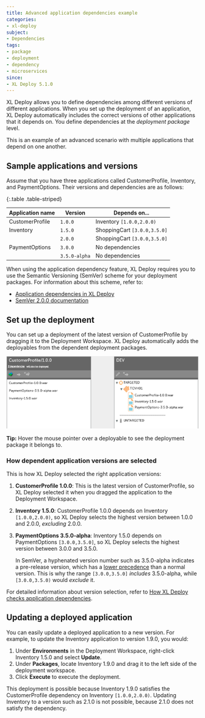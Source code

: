 ```yaml
---
title: Advanced application dependencies example
categories:
- xl-deploy
subject:
- Dependencies
tags:
- package
- deployment
- dependency
- microservices
since:
- XL Deploy 5.1.0
---
```


XL Deploy allows you to define dependencies among different versions of different applications. When you set up the deployment of an application, XL Deploy automatically includes the correct versions of other applications that it depends on. You define dependencies at the *deployment package* level.

This is an example of an advanced scenario with multiple applications that depend on one another.

## Sample applications and versions

Assume that you have three applications called CustomerProfile, Inventory, and PaymentOptions. Their versions and dependencies are as follows:

{:.table .table-striped}

| Application name | Version | Depends on... |
| ---------------- | ------- | ------------- |
| CustomerProfile  | `1.0.0` | Inventory `[1.0.0,2.0.0)` |
| Inventory        | `1.5.0` | ShoppingCart `[3.0.0,3.5.0]` |
|                  | `2.0.0` | ShoppingCart `[3.0.0,3.5.0]` |
| PaymentOptions   | `3.0.0` | No dependencies |
|                  | `3.5.0-alpha` | No dependencies |

When using the application dependency feature, XL Deploy requires you to use the Semantic Versioning (SemVer) scheme for your deployment packages. For information about this scheme, refer to:

* [Application dependencies in XL Deploy](/xl-deploy/concept/application-dependencies-in-xl-deploy.html#versioning-requirements)
* [SemVer 2.0.0 documentation](http://semver.org/)

## Set up the deployment

You can set up a deployment of the latest version of CustomerProfile by dragging it to the Deployment Workspace. XL Deploy automatically adds the deployables from the dependent deployment packages.

![Mapped application with dependencies](images/mapping-with-dependent-apps.png)

**Tip:** Hover the mouse pointer over a deployable to see the deployment package it belongs to.

### How dependent application versions are selected

This is how XL Deploy selected the right application versions:

1. **CustomerProfile 1.0.0**: This is the latest version of CustomerProfile, so XL Deploy selected it when you dragged the application to the Deployment Workspace.

2. **Inventory 1.5.0**: CustomerProfile 1.0.0 depends on Inventory `[1.0.0,2.0.0)`, so XL Deploy selects the highest version between 1.0.0 and 2.0.0, *excluding* 2.0.0.

3. **PaymentOptions 3.5.0-alpha**: Inventory 1.5.0 depends on PaymentOptions `[3.0.0,3.5.0]`, so XL Deploy selects the highest version between 3.0.0 and 3.5.0.

    In SemVer, a hyphenated version number such as 3.5.0-alpha indicates a pre-release version, which has a [lower precedence](http://semver.org/#spec-item-11) than a normal version. This is why the range `[3.0.0,3.5.0]` *includes* 3.5.0-alpha, while `[3.0.0,3.5.0)` would *exclude* it.

For detailed information about version selection, refer to [How XL Deploy checks application dependencies](/xl-deploy/concept/how-xl-deploy-checks-application-dependencies.html).

## Updating a deployed application

You can easily update a deployed application to a new version. For example, to update the Inventory application to version 1.9.0, you would:

1. Under **Environments** in the Deployment Workspace, right-click Inventory 1.5.0 and select **Update**.
2. Under **Packages**, locate Inventory 1.9.0 and drag it to the left side of the deployment workspace.
3. Click **Execute** to execute the deployment.

This deployment is possible because Inventory 1.9.0 satisfies the CustomerProfile dependency on Inventory `[1.0.0,2.0.0)`. Updating Inventory to a version such as 2.1.0 is not possible, because 2.1.0 does not satisfy the dependency.
